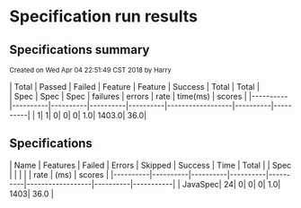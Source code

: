# Specification run results

## Specifications summary

<small>Created on Wed Apr 04 22:51:49 CST 2018 by Harry</small>



|   Total  |  Passed  |  Failed  | Feature  |  Feature |  Success         | Total    |  Total   |                          
|   Spec   |   Spec   |   Spec   | failures |  errors  |  rate            | time(ms) |  scores  |
|----------|----------|----------|----------|----------|------------------|----------|----------|
|         1|         1|         0|         0|         0|               1.0|    1403.0|      36.0|



## Specifications


|   Name   | Features |  Failed  |  Errors  |  Skipped |      Success     |   Time   |   Total   |
|   Spec   |          |          |          |          |        rate      |   (ms)   |   scores  | 
|----------|----------|----------|----------|----------|------------------|----------|-----------|
|  JavaSpec|        24|         0|         0|         0|               1.0|      1403|      36.0 |


